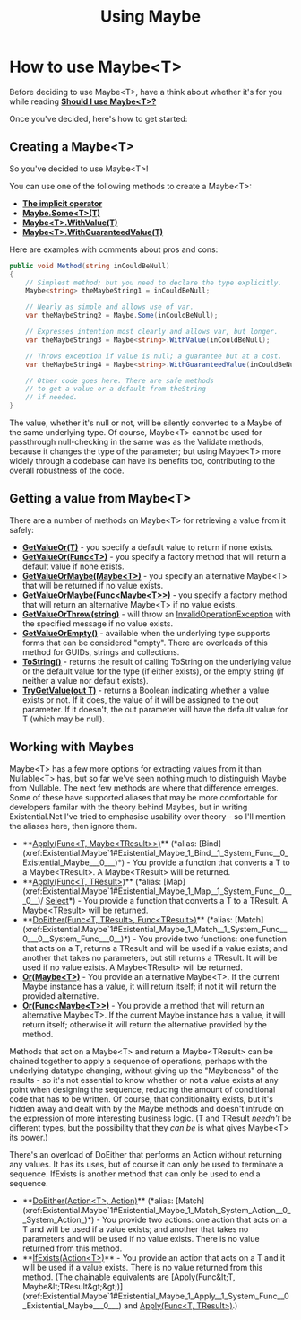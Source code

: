 ﻿---
uid: using_maybe.md
title: Using Maybe<T>
---
# How to use Maybe&lt;T&gt;
Before deciding to use Maybe&lt;T&gt;, have a think about whether it's for you while reading
**[Should I use Maybe&lt;T&gt;?](xref:should_i_use_maybe.md)**

Once you've decided, here's how to get started:
## Creating a Maybe&lt;T&gt;
So you've decided to use Maybe&lt;T&gt;!

You can use one of the following methods to create a Maybe&lt;T&gt;:
* **[The implicit operator](xref:Existential.Maybe`1#Existential_Maybe_1_op_Implicit__0__Existential_Maybe__0_)**
* **[Maybe.Some&lt;T&gt;(T)](xref:Existential.Maybe#Existential_Maybe_Some__1___0_)**
* **[Maybe&lt;T&gt;.WithValue(T)](xref:Existential.Maybe`1#Existential_Maybe_1_WithValue__0_)**
* **[Maybe&lt;T&gt;.WithGuaranteedValue(T)](xref:Existential.Maybe`1#Existential_Maybe_1_WithGuaranteedValue__0_)**

Here are examples with comments about pros and cons:

```cs
public void Method(string inCouldBeNull)
{
    // Simplest method; but you need to declare the type explicitly.
    Maybe<string> theMaybeString1 = inCouldBeNull;

    // Nearly as simple and allows use of var.
    var theMaybeString2 = Maybe.Some(inCouldBeNull);

    // Expresses intention most clearly and allows var, but longer.
    var theMaybeString3 = Maybe<string>.WithValue(inCouldBeNull);

    // Throws exception if value is null; a guarantee but at a cost.
    var theMaybeString4 = Maybe<string>.WithGuaranteedValue(inCouldBeNull);

    // Other code goes here. There are safe methods 
    // to get a value or a default from theString 
    // if needed.
}
```
The value, whether it's null or not, will be silently converted to a Maybe of the same 
underlying type. Of course, Maybe&lt;T&gt; cannot be used for passthrough null-checking 
in the same was as the Validate methods, because it changes the type of the parameter;
but using Maybe&lt;T&gt; more widely through a codebase can have its benefits too, 
contributing to the overall robustness of the code.

## Getting a value from Maybe&lt;T&gt;

There are a number of methods on Maybe&lt;T&gt; for retrieving a value from it safely:
* **[GetValueOr(T)](xref:Existential.Maybe`1#Existential_Maybe_1_GetValueOr__0_)** - 
you specify a default value to return if none exists.
* **[GetValueOr(Func&lt;T&gt;)](xref:Existential.Maybe`1#Existential_Maybe_1_GetValueOr_System_Func__0__)** - 
you specify a factory method that will return a default value if none exists.
* **[GetValueOrMaybe(Maybe&lt;T&gt;)](xref:Existential.Maybe`1#Existential_Maybe_1_GetValueOrMaybe_Existential_Maybe__0__)** - 
you specify an alternative Maybe&lt;T&gt; that will be returned if no value exists.
* **[GetValueOrMaybe(Func&lt;Maybe&lt;T&gt;&gt;)](xref:Existential.Maybe`1#Existential_Maybe_1_GetValueOrMaybe_System_Func_Existential_Maybe__0___)** - 
you specify a factory method that will return an alternative Maybe&lt;T&gt; if no value exists.
* **[GetValueOrThrow(string)](xref:Existential.Maybe`1#Existential_Maybe_1_GetValueOrThrow_System_String_)** - 
will throw an 
[InvalidOperationException](https://docs.microsoft.com/en-us/dotnet/api/system.invalidoperationexception)
with the specified message if no value exists.
* **[GetValueOrEmpty()](xref:Existential.MaybeExtensions#Existential_MaybeExtensions_GetValueOrEmpty_Existential_Maybe_System_Guid__)** - 
available when the underlying type supports forms that can be considered "empty". There are 
overloads of this method for GUIDs, strings and collections.
* **[ToString()](xref:Existential.Maybe`1#Existential_Maybe_1_ToString)** - 
returns the result of calling ToString on the underlying value or the default value for the type (if either exists),
or the empty string (if neither a value nor default exists).
* **[TryGetValue(out T)](xref:Existential.Maybe`1#Existential_Maybe_1_TryGetValue__0__)** - 
returns a Boolean indicating whether a value exists or not. If it does, the value of it will 
be assigned to the out parameter. If it doesn't, the out parameter will have the default value
for T (which may be null).

## Working with Maybes
Maybe&lt;T&gt; has a few more options for extracting values from it than Nullable&lt;T&gt; has,
but so far we've seen nothing much to distinguish Maybe from Nullable. The next few methods are
where that difference emerges. Some of these have supported aliases that may be more comfortable for
developers familar with the theory behind Maybes, but in writing Existential.Net I've tried to
emphasise usability over theory - so I'll mention the aliases here, then ignore them.

* **[Apply(Func&lt;T, Maybe&lt;TResult&gt;&gt;)](xref:Existential.Maybe`1#Existential_Maybe_1_Apply__1_System_Func__0_Existential_Maybe___0___)** 
(*alias: 
[Bind](xref:Existential.Maybe`1#Existential_Maybe_1_Bind__1_System_Func__0_Existential_Maybe___0___)*) - 
You provide a function that converts a T to a Maybe&lt;TResult&gt;. A Maybe&lt;TResult&gt; 
will be returned.
* **[Apply(Func&lt;T, TResult&gt;)](xref:Existential.Maybe`1#Existential_Maybe_1_Apply__1_System_Func__0___0__)** 
(*alias: 
[Map](xref:Existential.Maybe`1#Existential_Maybe_1_Map__1_System_Func__0___0__)/
[Select](xref:Existential.Maybe`1#Existential_Maybe_1_Select__1_System_Func__0___0__)*) -
You provide a function that converts a T to a TResult. A Maybe&lt;TResult&gt; will be returned.
* **[DoEither(Func&lt;T, TResult&gt;, Func&lt;TResult&gt;)](xref:Existential.Maybe`1#Existential_Maybe_1_DoEither__1_System_Func__0___0__System_Func___0__)** 
(*alias: 
[Match](xref:Existential.Maybe`1#Existential_Maybe_1_Match__1_System_Func__0___0__System_Func___0__)*) -
You provide two functions: one function that acts on a T, returns a TResult and will be used if a value exists; and another 
that takes no parameters, but still returns a TResult. It will be used if no value exists. A
Maybe&lt;TResult&gt; will be returned.
* **[Or(Maybe&lt;T&gt;)](xref:Existential.Maybe`1#Existential_Maybe_1_Or_Existential_Maybe__0__)** - 
You provide an alternative Maybe&lt;T&gt;. If the current Maybe instance has a value, it will return 
itself; if not it will return the provided alternative.
* **[Or(Func&lt;Maybe&lt;T&gt;&gt;)](xref:Existential.Maybe`1#Existential_Maybe_1_Or_Existential_Maybe__0__)** - 
You provide a method that will return an alternative Maybe&lt;T&gt;. If the current Maybe instance has a 
value, it will return itself; otherwise it will return the alternative provided by the method.

Methods that act on a Maybe&lt;T&gt; and return a Maybe&lt;TResult&gt; can be chained together to apply a sequence of
operations, perhaps with the underlying datatype changing, without giving up the "Maybeness" of the results - so it's
not essential to know whether or not a value exists at any point when designing the sequence, reducing the amount
of conditional code that has to be written. Of course, that conditionality exists, but it's hidden away and dealt
with by the Maybe methods and doesn't intrude on the expression of more interesting business logic. (T and TResult 
*needn't* be different types, but the possibility that they *can be* is what gives Maybe&lt;T&gt; its power.)

There's an overload of DoEither that performs an Action without returning any values. It has its uses, but
of course it can only be used to terminate a sequence. IfExists is another method that can only be used to
end a sequence.

* **[DoEither(Action&lt;T&gt;, Action)](xref:Existential.Maybe`1#Existential_Maybe_1_DoEither_System_Action__0__System_Action_)** 
(*alias: 
[Match](xref:Existential.Maybe`1#Existential_Maybe_1_Match_System_Action__0__System_Action_)*) -
You provide two actions: one action that acts on a T and will be used if a value exists; and another that takes no parameters 
and will be used if no value exists. There is no value returned from this method.
* **[IfExists(Action&lt;T&gt;)](xref:Existential.Maybe`1#Existential_Maybe_1_IfExists_System_Action__0__)** -
You provide an action that acts on a T and it will be used if a value exists. There is no value returned from this 
method. (The chainable equivalents are
[Apply(Func&lt;T, Maybe&lt;TResult&gt;&gt;)](xref:Existential.Maybe`1#Existential_Maybe_1_Apply__1_System_Func__0_Existential_Maybe___0___)
and 
[Apply(Func&lt;T, TResult&gt;)](xref:Existential.Maybe`1#Existential_Maybe_1_Apply__1_System_Func__0___0__).)

<!--
## Using Maybes in Linq
Select, Where, (SelectMany)
-->